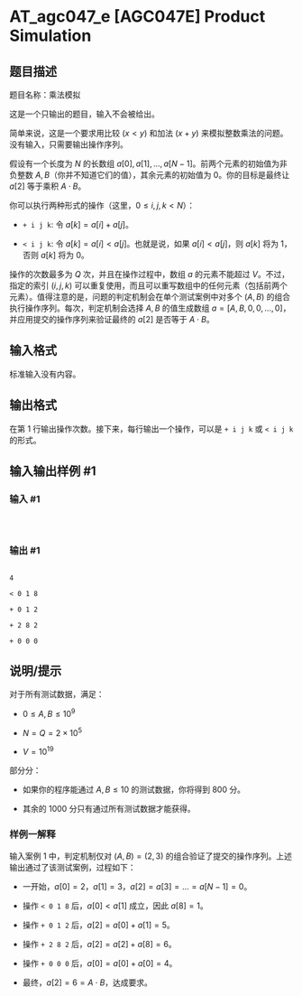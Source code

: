 # AT_agc047_e [AGC047E] Product Simulation

## 题目描述

题目名称：乘法模拟


这是一个只输出的题目，输入不会被给出。

简单来说，这是一个要求用比较 $(x < y)$ 和加法 $(x + y)$ 来模拟整数乘法的问题。没有输入，只需要输出操作序列。

假设有一个长度为 $N$ 的长数组 $a[0], a[1], \ldots, a[N-1]$。前两个元素的初始值为非负整数 $A, B$（你并不知道它们的值），其余元素的初始值为 $0$。你的目标是最终让 $a[2]$ 等于乘积 $A \cdot B$。

你可以执行两种形式的操作（这里，$0 \leq i, j, k < N$）：

- `+ i j k`: 令 $a[k] = a[i] + a[j]$。
- `< i j k`: 令 $a[k] = a[i] < a[j]$。也就是说，如果 $a[i] < a[j]$，则 $a[k]$ 将为 $1$，否则 $a[k]$ 将为 $0$。

操作的次数最多为 $Q$ 次，并且在操作过程中，数组 $a$ 的元素不能超过 $V$。不过，指定的索引 $(i, j, k)$ 可以重复使用，而且可以重写数组中的任何元素（包括前两个元素）。值得注意的是，问题的判定机制会在单个测试案例中对多个 $(A, B)$ 的组合执行操作序列。每次，判定机制会选择 $A, B$ 的值生成数组 $a = [A, B, 0, 0, \ldots, 0]$，并应用提交的操作序列来验证最终的 $a[2]$ 是否等于 $A \cdot B$。

## 输入格式

标准输入没有内容。

## 输出格式

在第 $1$ 行输出操作次数。接下来，每行输出一个操作，可以是 `+ i j k` 或 `< i j k` 的形式。

## 输入输出样例 #1

### 输入 #1

```

```

### 输出 #1

```
4
< 0 1 8
+ 0 1 2
+ 2 8 2
+ 0 0 0
```

## 说明/提示

对于所有测试数据，满足：

- $0\leq A,B\leq {10}^9$
- $N=Q=2\times{10}^5$
- $V={10}^{19}$

部分分：

- 如果你的程序能通过 $A,B\leq 10$ 的测试数据，你将得到 $800$ 分。
- 其余的 $1000$ 分只有通过所有测试数据才能获得。

### 样例一解释

输入案例 $1$ 中，判定机制仅对 $(A, B) = (2, 3)$ 的组合验证了提交的操作序列。上述输出通过了该测试案例，过程如下：
- 一开始，$a[0] = 2$，$a[1] = 3$，$a[2] = a[3] = \ldots = a[N-1] = 0$。
- 操作 `< 0 1 8` 后，$a[0] < a[1]$ 成立，因此 $a[8] = 1$。
- 操作 `+ 0 1 2` 后，$a[2] = a[0] + a[1] = 5$。
- 操作 `+ 2 8 2` 后，$a[2] = a[2] + a[8] = 6$。
- 操作 `+ 0 0 0` 后，$a[0] = a[0] + a[0] = 4$。
- 最终，$a[2] = 6 = A \cdot B$，达成要求。